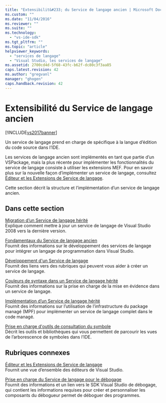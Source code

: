 ```yaml
---
title: "Extensibilit&#233; du Service de langage ancien | Microsoft Docs"
ms.custom: ""
ms.date: "11/04/2016"
ms.reviewer: ""
ms.suite: ""
ms.technology: 
  - "vs-ide-sdk"
ms.tgt_pltfrm: ""
ms.topic: "article"
helpviewer_keywords: 
  - "services de langage"
  - "Visual Studio, les services de langage"
ms.assetid: 2700cd4d-5f68-43fc-b62f-dc80c3f3aa85
caps.latest.revision: 42
ms.author: "gregvanl"
manager: "ghogen"
caps.handback.revision: 42
---
```

# Extensibilit&#233; du Service de langage ancien
[!INCLUDE[vs2017banner](../../code-quality/includes/vs2017banner.md)]

Un service de langage prend en charge de spécifique à la langue d’édition du code source dans l’IDE.  
  
 Les services de langage ancien sont implémentés en tant que partie d’un VSPackage, mais la plus récente pour implémenter les fonctionnalités du service de langage consiste à utiliser les extensions MEF. Pour en savoir plus sur la nouvelle façon d’implémenter un service de langage, consultez [Éditeur et les Extensions de Service de langage](../../extensibility/editor-and-language-service-extensions.md).  
  
 Cette section décrit la structure et l’implémentation d’un service de langage ancien.  
  
## Dans cette section  
 [Migration d’un Service de langage hérité](../../extensibility/internals/migrating-a-legacy-language-service.md)  
 Explique comment mettre à jour un service de langage de Visual Studio 2008 vers la dernière version.  
  
 [Fondamentaux du Service de langage ancien](../../extensibility/internals/legacy-language-service-essentials.md)  
 Fournit des informations sur le développement des services de langage pour intégrer un langage de programmation dans Visual Studio.  
  
 [Développement d'un Service de langage](../../extensibility/internals/developing-a-legacy-language-service.md)  
 Fournit des liens vers des rubriques qui peuvent vous aider à créer un service de langage.  
  
 [Couleurs de syntaxe dans un Service de langage hérité](../../extensibility/internals/syntax-coloring-in-a-legacy-language-service.md)  
 Fournit des informations sur la prise en charge de la mise en évidence dans un service de langage.  
  
 [Implémentation d’un Service de langage hérité](../../extensibility/internals/implementing-a-legacy-language-service1.md)  
 Fournit des informations sur l’utilisation de l’infrastructure du package managé \(MPF\) pour implémenter un service de langage complet dans le code managé.  
  
 [Prise en charge d'outils de consultation du symbole](../../extensibility/internals/supporting-symbol-browsing-tools.md)  
 Décrit les outils et bibliothèques qui vous permettent de parcourir les vues de l’arborescence de symboles dans l’IDE.  
  
## Rubriques connexes  
 [Éditeur et les Extensions de Service de langage](../../extensibility/editor-and-language-service-extensions.md)  
 Fournit une vue d’ensemble des éditeurs de Visual Studio.  
  
 [Prise en charge du Service de langage pour le débogage](../../extensibility/internals/language-service-support-for-debugging.md)  
 Fournit des informations et un lien vers le SDK Visual Studio de débogage, qui contient les informations requises pour créer et personnaliser les composants du débogueur permet de déboguer des programmes.